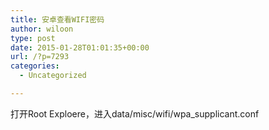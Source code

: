 ```yaml
---
title: 安卓查看WIFI密码
author: wiloon
type: post
date: 2015-01-28T01:01:35+00:00
url: /?p=7293
categories:
  - Uncategorized

---
```

打开Root Exploere，进入data/misc/wifi/wpa_supplicant.conf